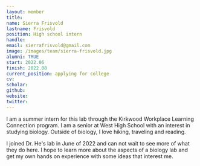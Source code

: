 ```yaml
---
layout: member
title:
name: Sierra Frisvold
lastname: Frisvold
position: High school intern
handle:
email: sierrafrisvold@gmail.com
image: /images/team/sierra-frisvold.jpg
alumni: TRUE
start: 2022.06
finish: 2022.08
current_position: applying for college
cv:
scholar:
github:
website:
twitter:
---
```


I am a summer intern for this lab through the Kirkwood Workplace Learning Connection program. I am a senior at West High School with an interest in studying biology. Outside of biology, I love hiking, traveling and reading.

I joined Dr. He's lab in June of 2022 and can not wait to see more of what they do here. I hope to learn more about the aspects of a biology lab and get my own hands on experience with some ideas that interest me.
